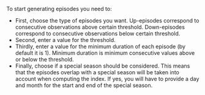 To start generating episodes you need to:

* First, choose the type of episodes you want. Up-episodes correspond to consecutive observations above certain threshold. Down-episodes correspond to consecutive observations below certain threshold. 
* Second, enter a value for the threshold.
* Thirdly, enter a value for the minimum duration of each episode (by default it is 1). Minimum duration is minimum consecutive values above or below the threshold.
* Finally, choose if a special season should be considered. This means that the episodes overlap with a special season will be taken into account when computing the index. If yes, you will have to provide a day and month for the start and end of the special season.  


